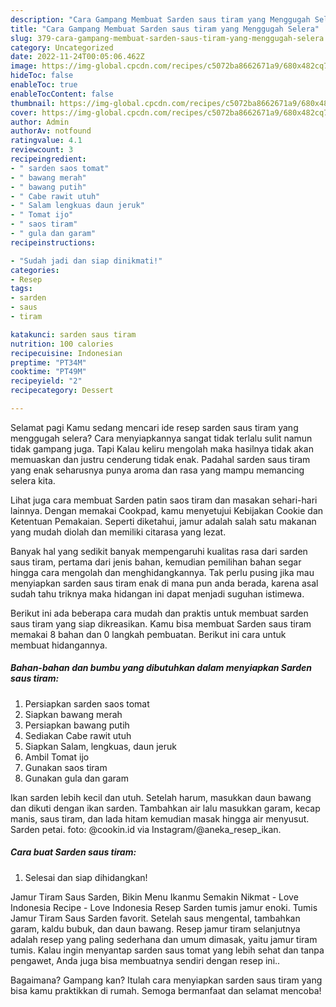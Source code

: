 ```yaml
---
description: "Cara Gampang Membuat Sarden saus tiram yang Menggugah Selera"
title: "Cara Gampang Membuat Sarden saus tiram yang Menggugah Selera"
slug: 379-cara-gampang-membuat-sarden-saus-tiram-yang-menggugah-selera
category: Uncategorized
date: 2022-11-24T00:05:06.462Z
image: https://img-global.cpcdn.com/recipes/c5072ba8662671a9/680x482cq70/sarden-saus-tiram-foto-resep-utama.jpg
hideToc: false
enableToc: true
enableTocContent: false
thumbnail: https://img-global.cpcdn.com/recipes/c5072ba8662671a9/680x482cq70/sarden-saus-tiram-foto-resep-utama.jpg
cover: https://img-global.cpcdn.com/recipes/c5072ba8662671a9/680x482cq70/sarden-saus-tiram-foto-resep-utama.jpg
author: Admin
authorAv: notfound
ratingvalue: 4.1
reviewcount: 3
recipeingredient:
- " sarden saos tomat"
- " bawang merah"
- " bawang putih"
- " Cabe rawit utuh"
- " Salam lengkuas daun jeruk"
- " Tomat ijo"
- " saos tiram"
- " gula dan garam"
recipeinstructions:

- "Sudah jadi dan siap dinikmati!"
categories:
- Resep
tags:
- sarden
- saus
- tiram

katakunci: sarden saus tiram 
nutrition: 100 calories
recipecuisine: Indonesian
preptime: "PT34M"
cooktime: "PT49M"
recipeyield: "2"
recipecategory: Dessert

---
```



Selamat pagi Kamu sedang mencari ide resep sarden saus tiram yang menggugah selera? Cara menyiapkannya sangat tidak terlalu sulit namun tidak gampang juga. Tapi Kalau keliru mengolah maka hasilnya tidak akan memuaskan dan justru cenderung tidak enak. Padahal sarden saus tiram yang enak seharusnya punya aroma dan rasa yang mampu memancing selera kita.


Lihat juga cara membuat Sarden patin saos tiram dan masakan sehari-hari lainnya. Dengan memakai Cookpad, kamu menyetujui Kebijakan Cookie dan Ketentuan Pemakaian. Seperti diketahui, jamur adalah salah satu makanan yang mudah diolah dan memiliki citarasa yang lezat.

Banyak hal yang sedikit banyak mempengaruhi kualitas rasa dari sarden saus tiram, pertama dari jenis bahan, kemudian pemilihan bahan segar hingga cara mengolah dan menghidangkannya. Tak perlu pusing jika mau menyiapkan sarden saus tiram enak di mana pun anda berada, karena asal sudah tahu triknya maka hidangan ini dapat menjadi suguhan istimewa.


Berikut ini ada beberapa cara mudah dan praktis untuk membuat sarden saus tiram yang siap dikreasikan. Kamu bisa membuat Sarden saus tiram memakai 8 bahan dan 0 langkah pembuatan. Berikut ini cara untuk membuat hidangannya.

<!--inarticleads1-->

##### Bahan-bahan dan bumbu yang dibutuhkan dalam menyiapkan Sarden saus tiram:

1. Persiapkan  sarden saos tomat
1. Siapkan  bawang merah
1. Persiapkan  bawang putih
1. Sediakan  Cabe rawit utuh
1. Siapkan  Salam, lengkuas, daun jeruk
1. Ambil  Tomat ijo
1. Gunakan  saos tiram
1. Gunakan  gula dan garam


Ikan sarden lebih kecil dan utuh. Setelah harum, masukkan daun bawang dan dikuti dengan ikan sarden. Tambahkan air lalu masukkan garam, kecap manis, saus tiram, dan lada hitam kemudian masak hingga air menyusut. Sarden petai. foto: @cookin.id via Instagram/@aneka_resep_ikan. 

<!--inarticleads2-->

##### Cara buat Sarden saus tiram:


1. Selesai dan siap dihidangkan!

Jamur Tiram Saus Sarden, Bikin Menu Ikanmu Semakin Nikmat - Love Indonesia Recipe - Love Indonesia Resep Sarden tumis jamur enoki. Tumis Jamur Tiram Saus Sarden favorit. Setelah saus mengental, tambahkan garam, kaldu bubuk, dan daun bawang. Resep jamur tiram selanjutnya adalah resep yang paling sederhana dan umum dimasak, yaitu jamur tiram tumis. Kalau ingin menyantap sarden saus tomat yang lebih sehat dan tanpa pengawet, Anda juga bisa membuatnya sendiri dengan resep ini.. 

Bagaimana? Gampang kan? Itulah cara menyiapkan sarden saus tiram yang bisa kamu praktikkan di rumah. Semoga bermanfaat dan selamat mencoba!
